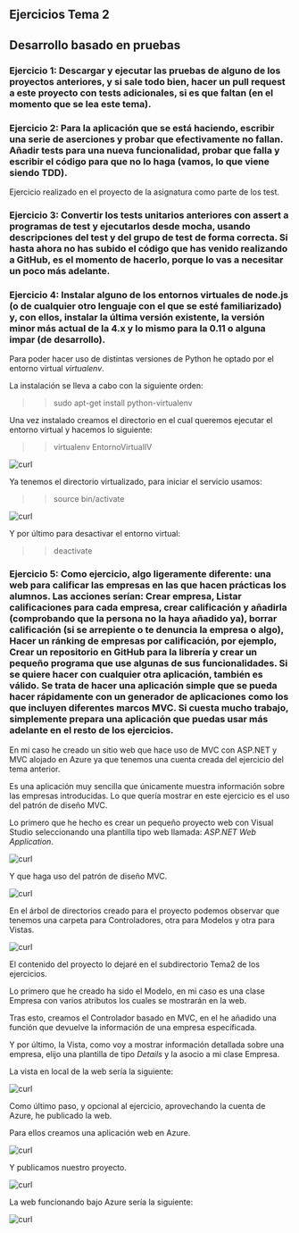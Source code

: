 ## Ejercicios Tema 2

## Desarrollo basado en pruebas

### Ejercicio 1: Descargar y ejecutar las pruebas de alguno de los proyectos anteriores, y si sale todo bien, hacer un pull request a este proyecto con tests adicionales, si es que faltan (en el momento que se lea este tema).

### Ejercicio 2: Para la aplicación que se está haciendo, escribir una serie de aserciones y probar que efectivamente no fallan. Añadir tests para una nueva funcionalidad, probar que falla y escribir el código para que no lo haga (vamos, lo que viene siendo TDD).

Ejercicio realizado en el proyecto de la asignatura como parte de los test.

### Ejercicio 3: Convertir los tests unitarios anteriores con assert a programas de test y ejecutarlos desde mocha, usando descripciones del test y del grupo de test de forma correcta. Si hasta ahora no has subido el código que has venido realizando a GitHub, es el momento de hacerlo, porque lo vas a necesitar un poco más adelante.



### Ejercicio 4: Instalar alguno de los entornos virtuales de node.js (o de cualquier otro lenguaje con el que se esté familiarizado) y, con ellos, instalar la última versión existente, la versión minor más actual de la 4.x y lo mismo para la 0.11 o alguna impar (de desarrollo).

Para poder hacer uso de distintas versiones de Python he optado por el entorno virtual *virtualenv*.

La instalación se lleva a cabo con la siguiente orden:

>>sudo apt-get install python-virtualenv

Una vez instalado creamos el directorio en el cual queremos ejecutar el entorno virtual y hacemos lo siguiente:

>>virtualenv EntornoVirtualIV


![curl](https://github.com/franfermi/Ejercicios_IV/blob/master/Tema2/Capturas/crear_entorno_virtual.png)

Ya tenemos el directorio virtualizado, para iniciar el servicio usamos:

>>source bin/activate

![curl](https://github.com/franfermi/Ejercicios_IV/blob/master/Tema2/Capturas/iniciar_virtualenv.png)

Y por último para desactivar el entorno virtual:

>>deactivate

### Ejercicio 5: Como ejercicio, algo ligeramente diferente: una web para calificar las empresas en las que hacen prácticas los alumnos. Las acciones serían:  Crear empresa, Listar calificaciones para cada empresa, crear calificación y añadirla (comprobando que la persona no la haya añadido ya), borrar calificación (si se arrepiente o te denuncia la empresa o algo), Hacer un ránking de empresas por    calificación, por ejemplo, Crear un repositorio en GitHub para la librería y crear un pequeño programa que use algunas de sus funcionalidades. Si se quiere hacer con cualquier otra aplicación, también es válido. Se trata de hacer una aplicación simple que se pueda hacer rápidamente con un generador de aplicaciones como los que incluyen diferentes marcos MVC. Si cuesta mucho trabajo, simplemente prepara una aplicación que puedas usar más adelante en el resto de los ejercicios.

En mi caso he creado un sitio web que hace uso de MVC con ASP.NET y MVC alojado en Azure ya que tenemos una cuenta creada del ejercicio del tema anterior.

Es una aplicación muy sencilla que únicamente muestra información sobre las empresas introducidas. Lo que quería mostrar en este ejercicio es el uso del patrón de diseño MVC.

Lo primero que he hecho es crear un pequeño proyecto web con Visual Studio seleccionando una plantilla tipo web llamada: *ASP.NET Web Application*.

![curl](https://github.com/franfermi/Ejercicios_IV/blob/master/Tema2/Capturas/AppWeb_ASPNET.PNG)

Y que haga uso del patrón de diseño MVC.

![curl](https://github.com/franfermi/Ejercicios_IV/blob/master/Tema2/Capturas/MVC.PNG)

En el árbol de directorios creado para el proyecto podemos observar que tenemos una carpeta para Controladores, otra para Modelos y otra para Vistas.

![curl](https://github.com/franfermi/Ejercicios_IV/blob/master/Tema2/Capturas/raiz_proyecto.PNG)

El contenido del proyecto lo dejaré en el subdirectorio Tema2 de los ejercicios.

Lo primero que he creado ha sido el Modelo, en mi caso es una clase Empresa con varios atributos los cuales se mostrarán en la web.

Tras esto, creamos el Controlador basado en MVC, en el he añadido una función que devuelve la información de una empresa especificada.

Y por último, la Vista, como voy a mostrar información detallada sobre una empresa, elijo una plantilla de tipo *Details* y la asocio a mi clase Empresa.

La vista en local de la web sería la siguiente:

![curl](https://github.com/franfermi/Ejercicios_IV/blob/master/Tema2/Capturas/web_localhost.PNG)

Como último paso, y opcional al ejercicio, aprovechando la cuenta de Azure, he publicado la web.

Para ellos creamos una aplicación web en Azure.

![curl](https://github.com/franfermi/Ejercicios_IV/blob/master/Tema2/Capturas/app_web_azure.PNG)

Y publicamos nuestro proyecto.

![curl](https://github.com/franfermi/Ejercicios_IV/blob/master/Tema2/Capturas/publicar_azure.PNG)

La web funcionando bajo Azure sería la siguiente:

![curl](https://github.com/franfermi/Ejercicios_IV/blob/master/Tema2/Capturas/web_azure.PNG)
